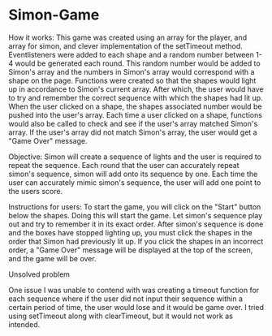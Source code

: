 # Simon-Game

How it works:
This game was created using an array for the player, and array for simon, and clever implementation of the setTimeout method. Eventlisteners were added to each shape and a random number between 1-4 would be generated each round. This random number would be added to Simon's array and the numbers in Simon's array would correspond with a shape on the page. Functions were created so that the shapes would light up in accordance to Simon's current array. After which, the user would have to try and remember the correct sequence with which the shapes had lit up. When the user clicked on a shape, the shapes associated number would be pushed into the user's array. Each time a user clicked on a shape, functions would also be called to check and see if the user's array matched Simon's array. If the user's array did not match Simon's array, the user would get a "Game Over" message.

Objective: Simon will create a sequence of lights and the user is required to repeat the sequence. Each round that the user can accurately repeat simon's sequence, simon will add onto its sequence by one. Each time the user can accurately mimic simon's sequence, the user will add one point to the users score.

Instructions for users: To start the game, you will click on the "Start" button below the shapes. Doing this will start the game. Let simon's sequence play out and try to remember it in its exact order. After simon's sequence is done and the boxes have stopped lighting up, you must click the shapes in the order that Simon had previously lit up. If you click the shapes in an incorrect order, a "Game Over" message will be displayed at the top of the screen, and the game will be over.

Unsolved problem

One issue I was unable to contend with was creating a timeout function for each sequence where if the user did not input their sequence within a certain period of time, the user would lose and it would be game over. I tried using setTimeout along with clearTimeout, but it would not work as intended.
